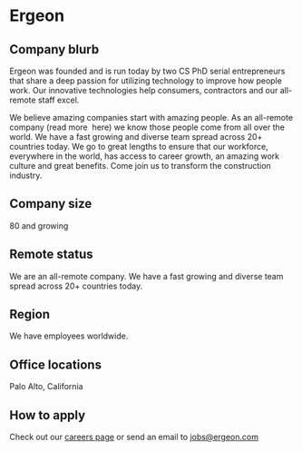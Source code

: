 # Ergeon

## Company blurb

Ergeon was founded and is run today by two CS PhD serial entrepreneurs that share a deep passion for utilizing technology to improve how people work. Our innovative technologies help consumers, contractors and our all-remote staff excel.

We believe amazing companies start with amazing people. As an all-remote company (read more  here) we know those people come from all over the world. We have a fast growing and diverse team spread across 20+ countries today. We go to great lengths to ensure that our workforce, everywhere in the world, has access to career growth, an amazing work culture and great benefits. Come join us to transform the construction industry.

## Company size

80 and growing

## Remote status

We are an all-remote company. We have a fast growing and diverse team spread across 20+ countries today.

## Region

We have employees worldwide. 

## Office locations

Palo Alto, California

## How to apply

Check out our [careers page](https://www.ergeon.com/careers) or send an email to jobs@ergeon.com
